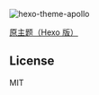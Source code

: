 ![hexo-theme-apollo](https://cloud.githubusercontent.com/assets/9530963/13026956/08e76eca-d277-11e5-8bfc-2e80cea20a0d.png)

[原主题（Hexo 版）](https://github.com/pinggod/hexo-theme-apollo)

## License

MIT
